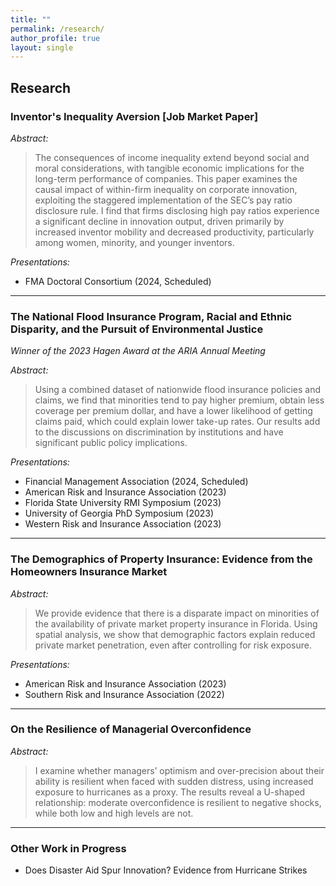 ```yaml
---
title: ""
permalink: /research/
author_profile: true
layout: single
---
```


## Research

### Inventor's Inequality Aversion [Job Market Paper] 



*Abstract:* 

> The consequences of income inequality extend beyond social and moral considerations, with tangible economic implications for the long-term performance of companies. This paper examines the causal impact of within-firm inequality on corporate innovation, exploiting the staggered implementation of the SEC’s pay ratio disclosure rule. I find that firms disclosing high pay ratios experience a significant decline in innovation output, driven primarily by increased inventor mobility and decreased productivity, particularly among women, minority, and younger inventors.

*Presentations:* 

- FMA Doctoral Consortium (2024, Scheduled)

---

### The National Flood Insurance Program, Racial and Ethnic Disparity, and the Pursuit of Environmental Justice


*Winner of the 2023 Hagen Award at the ARIA Annual Meeting*

*Abstract:* 

> Using a combined dataset of nationwide flood insurance policies and claims, we find that minorities tend to pay higher premium, obtain less coverage per premium dollar, and have a lower likelihood of getting claims paid, which could explain lower take-up rates. Our results add to the discussions on discrimination by institutions and have significant public policy implications.

*Presentations:*

- Financial Management Association (2024, Scheduled)
- American Risk and Insurance Association (2023)
- Florida State University RMI Symposium (2023)
- University of Georgia PhD Symposium (2023)
- Western Risk and Insurance Association (2023)

---

### The Demographics of Property Insurance: Evidence from the Homeowners Insurance Market

*Abstract:*

> We provide evidence that there is a disparate impact on minorities of the availability of private market property insurance in Florida. Using spatial analysis, we show that demographic factors explain reduced private market penetration, even after controlling for risk exposure.

*Presentations:*

- American Risk and Insurance Association (2023)
- Southern Risk and Insurance Association (2022)

---
### On the Resilience of Managerial Overconfidence
*Abstract:*

> I examine whether managers’ optimism and over-precision about their ability is resilient when faced with sudden distress, using increased exposure to hurricanes as a proxy. The results reveal a U-shaped relationship: moderate overconfidence is resilient to negative shocks, while both low and high levels are not.

---

### Other Work in Progress
- Does Disaster Aid Spur Innovation? Evidence from Hurricane Strikes
  
